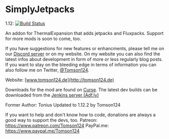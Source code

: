 SimplyJetpacks
==============
1.12: [![Build Status](https://jenkins.modmuss50.me/buildStatus/icon?job=SimplyJetpacks-2/SimplyJetpacks-2-1.12)](https://jenkins.modmuss50.me/job/SimplyJetpacks-2/job/SimplyJetpacks-2-1.12/)

An addon for ThermalExpansion that adds jetpacks and Fluxpacks.
Support for more mods is soon to come, too.

If you have suggestions for new features or enhancments, please tell me on our [Discord server](https://discord.gg/CcbJjRh) or on my website.
On my website you can also find the latest infos about development in form of more or less regularly blog posts. If you want to stay on the bleeding edge in
terms of information you can also follow me on Twitter, [@Tomson124](https://twitter.com/Tomson124).

Website: [www.tomson124.de](http://tomson124.de)

Downloads for the mod are found on [Curse](https://minecraft.curseforge.com/projects/simply-jetpacks-2).
The latest dev builds can be downloaded from the [Jenkins server (Adf.ly)](http://adf.ly/1eeGmt)

Former Author: Tonius
Updated to 1.12.2 by Tomson124

If you want to help and don't know how to code, donations are always a good way to support the devs, too.
Patreon:    https://www.patreon.com/Tomson124
PayPal.me:  https://www.paypal.me/Tomson124